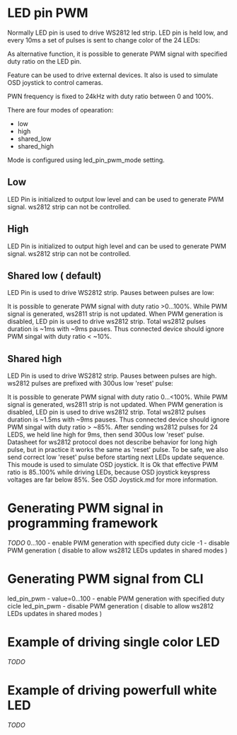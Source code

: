 # LED pin PWM

Normally LED pin is used to drive WS2812 led strip. LED pin is held low, and every 10ms a set of pulses is sent to change color of the 24 LEDs:

As alternative function, it is possible to generate PWM signal with specified duty ratio on the LED pin.

Feature can be used to drive external devices. It also is used to simulate OSD joystick to control cameras.

PWN frequency is fixed to 24kHz with duty ratio between 0 and 100%.

There are four modes of opearation:
- low
- high
- shared_low
- shared_high

Mode is configured using led_pin_pwm_mode setting.

## Low
 LED Pin is initialized to output low level and can be used to generate PWM signal.
 ws2812 strip can not be controlled.

## High
 LED Pin is initialized to output high level and can be used to generate PWM signal.
 ws2812 strip can not be controlled.

## Shared low ( default)
 LED Pin is used to drive WS2812 strip. Pauses between pulses are low:


 It is possible to generate PWM signal with duty ratio >0...100%. While PWM signal is generated, ws2811 strip is not updated. When PWM generation is disabled, LED pin is used to drive ws2812 strip. Total ws2812 pulses duration is ~1ms with ~9ms pauses. Thus connected device should ignore PWM singal with duty ratio < ~10%.

 

## Shared high
 LED Pin is used to drive WS2812 strip. Pauses between pulses are high. ws2812 pulses are prefixed with 300us low 'reset' pulse:

 It is possible to generate PWM signal with duty ratio 0...<100%. While PWM signal is generated, ws2811 strip is not updated. When PWM generation is disabled, LED pin is used to drive ws2812 strip. Total ws2812 pulses duration is ~1.5ms with ~9ms pauses. Thus connected device should ignore PWM singal with duty ratio > ~85%.
 After sending ws2812 pulses for 24 LEDS, we held line high for 9ms, then send 300us low 'reset' pulse. Datasheet for ws2812 protocol does not describe behavior for long high pulse, but in practice it works the same as 'reset' pulse. To be safe, we also send correct low 'reset' pulse before starting next LEDs update sequence.
 This moude is used to simulate OSD joystick. It is Ok that effective PWM ratio is 85..100% while driving LEDs, because OSD joystick keyspress voltages are far below 85%.
 See OSD Joystick.md for more information.

# Generating PWM signal in programming framework

*TODO*
0...100 - enable PWM generation with specified duty cicle
-1 - disable PWM generation ( disable to allow ws2812 LEDs updates in shared modes )

# Generating PWM signal from CLI

led_pin_pwm <value> - value=0...100 -  enable PWM generation with specified duty cicle
led_pin_pwm - disable PWM generation ( disable to allow ws2812 LEDs updates in shared modes )

# Example of driving single color LED

*TODO*

# Example of driving powerfull white LED

*TODO*

